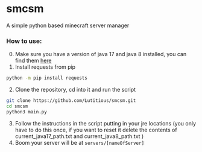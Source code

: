 # smcsm
A simple python based minecraft server manager

### How to use:
0. Make sure you have a version of java 17 and java 8 installed, you can find them [here](https://adoptium.net/)
1. Install requests from pip
```bash
python -m pip install requests
```
2. Clone the repository, cd into it and run the script
```bash
git clone https://github.com/Lutitious/smcsm.git
cd smcsm
python3 main.py
```
3. Follow the instructions in the script putting in your jre locations (you only have to do this once, if you want to reset it delete the contents of current_java17_path.txt and current_java8_path.txt )
4. Boom your server will be at `servers/[nameOfServer]`
